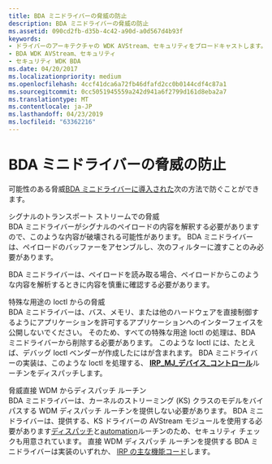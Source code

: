 ```yaml
---
title: BDA ミニドライバーの脅威の防止
description: BDA ミニドライバーの脅威の防止
ms.assetid: 090cd2fb-d35b-4c42-a90d-a0d567d4b93f
keywords:
- ドライバーのアーキテクチャの WDK AVStream、セキュリティをブロードキャストします。
- BDA WDK AVStream、セキュリティ
- セキュリティ WDK BDA
ms.date: 04/20/2017
ms.localizationpriority: medium
ms.openlocfilehash: 4ccf41dca6a72fb46dfafd2cc0b0144cdf4c87a1
ms.sourcegitcommit: 0cc5051945559a242d941a6f2799d161d8eba2a7
ms.translationtype: MT
ms.contentlocale: ja-JP
ms.lasthandoff: 04/23/2019
ms.locfileid: "63362216"
---
```

# <a name="preventing-bda-minidriver-threats"></a>BDA ミニドライバーの脅威の防止





可能性のある脅威[BDA ミニドライバーに導入された](introducing-threats-to-a-bda-minidriver.md)次の方法で防ぐことができます。

<a href="" id="threats-in-the-signal-transport-stream"></a>シグナルのトランスポート ストリームでの脅威  
BDA ミニドライバーがシグナルのペイロードの内容を解釈する必要がありますので、このような内容が破壊される可能性があります。 BDA ミニドライバーは、ペイロードのバッファーをアセンブルし、次のフィルターに渡すことのみ必要があります。

 

BDA ミニドライバーは、ペイロードを読み取る場合、ペイロードからこのような内容を解析するときに内容を慎重に確認する必要があります。

<a href="" id="threats-from-special-purpose-ioctls"></a>特殊な用途の Ioctl からの脅威  
BDA ミニドライバーは、バス、メモリ、または他のハードウェアを直接制御するようにアプリケーションを許可するアプリケーションへのインターフェイスを公開しないでください。 そのため、すべての特殊な用途 Ioctl の処理は、BDA ミニドライバーから削除する必要があります。 このような Ioctl には、たとえば、デバッグ Ioctl ベンダーが作成したにはが含まれます。 BDA ミニドライバーの実装は、このような Ioctl を処理する、 [ **IRP\_MJ\_デバイス\_コントロール**](https://msdn.microsoft.com/library/windows/hardware/ff550744)ルーチンをディスパッチします。

<a href="" id="threats-from-direct-wdm-dispatch-routines"></a>脅威直接 WDM からディスパッチ ルーチン  
BDA ミニドライバーは、カーネルのストリーミング (KS) クラスのモデルをバイパスする WDM ディスパッチ ルーチンを提供しない必要があります。 BDA ミニドライバーは、提供する、KS ドライバーの AVStream モジュールを使用する必要があります[ディスパッチ](creating-dispatch-tables.md)と[automation](defining-automation-tables.md)ルーチンのため、セキュリティ チェックも用意されています。 直接 WDM ディスパッチ ルーチンを提供する BDA ミニドライバーは実装のいずれか、 [IRP の主な機能コード](https://msdn.microsoft.com/library/windows/hardware/ff550710)します。

 

 




